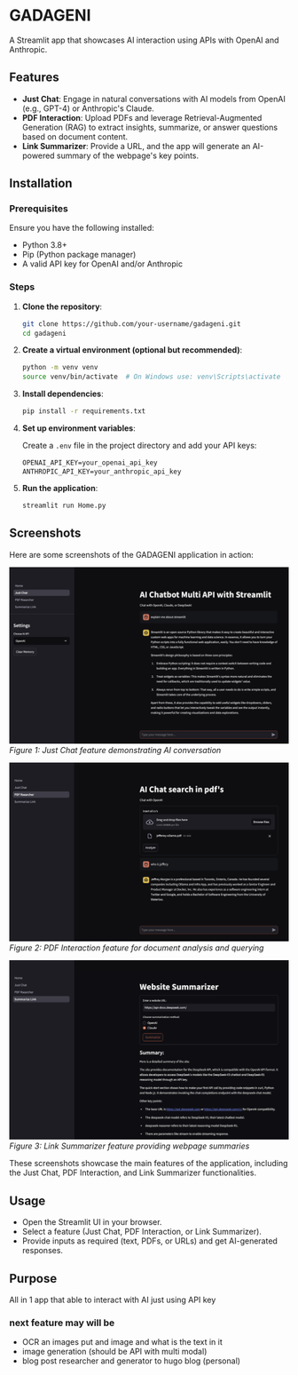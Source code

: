# GADAGENI

A Streamlit app that showcases AI interaction using APIs with OpenAI and Anthropic.

## Features

- **Just Chat**: Engage in natural conversations with AI models from OpenAI (e.g., GPT-4) or Anthropic's Claude.
- **PDF Interaction**: Upload PDFs and leverage Retrieval-Augmented Generation (RAG) to extract insights, summarize, or answer questions based on document content.
- **Link Summarizer**: Provide a URL, and the app will generate an AI-powered summary of the webpage's key points.

## Installation

### Prerequisites

Ensure you have the following installed:

- Python 3.8+
- Pip (Python package manager)
- A valid API key for OpenAI and/or Anthropic

### Steps

1. **Clone the repository**:

   ```bash
   git clone https://github.com/your-username/gadageni.git
   cd gadageni
   ```

2. **Create a virtual environment (optional but recommended)**:

   ```bash
   python -m venv venv
   source venv/bin/activate  # On Windows use: venv\Scripts\activate
   ```

3. **Install dependencies**:

   ```bash
   pip install -r requirements.txt
   ```

4. **Set up environment variables**:

   Create a `.env` file in the project directory and add your API keys:

   ```env
   OPENAI_API_KEY=your_openai_api_key
   ANTHROPIC_API_KEY=your_anthropic_api_key
   ```

5. **Run the application**:

   ```bash
   streamlit run Home.py
   ```

## Screenshots

Here are some screenshots of the GADAGENI application in action:

![Just Chat Feature](docs/1.png)
*Figure 1: Just Chat feature demonstrating AI conversation*

![PDF Interaction](docs/2.png)
*Figure 2: PDF Interaction feature for document analysis and querying*

![Link Summarizer](docs/3.png)
*Figure 3: Link Summarizer feature providing webpage summaries*

These screenshots showcase the main features of the application, including the Just Chat, PDF Interaction, and Link Summarizer functionalities.

## Usage

- Open the Streamlit UI in your browser.
- Select a feature (Just Chat, PDF Interaction, or Link Summarizer).
- Provide inputs as required (text, PDFs, or URLs) and get AI-generated responses.

## Purpose

All in 1 app that able to interact with AI just using API key

### **next feature may will be**

- OCR an images put and image and what is the text in it
- image generation (should be API with multi modal)
- blog post researcher and generator to hugo blog (personal)

